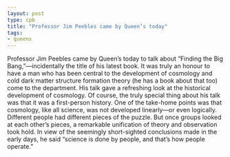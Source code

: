 ```yaml
---
layout: post
type: cpb
title: "Professor Jim Peebles came by Queen’s today"
tags:
- queens
---
```


Professor Jim Peebles came by Queen’s today to talk about “Finding the Big
Bang,”—incidentally the title of his latest book. It was truly an honour to have
a man who has been central to the development of cosmology and cold dark matter
structure formation theory (he has a book about that too) come to the department.  His
talk gave a refreshing look at the historical development of cosmology. Of course,
the truly special thing about his talk was that it was a first-person history. One
of the take-home points was that cosmology, like all science, was not developed
linearly—or even logically. Different people had different pieces of the puzzle.
But once groups looked at each other’s pieces, a remarkable unification of theory
and observation took hold. In view of the seemingly short-sighted conclusions made
in the early days, he said “science is done by people, and that’s how people operate.”
